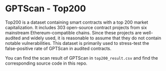 # GPTScan - Top200

Top200 is a dataset containing smart contracts with a top 200 market capitalization.
It includes 303 open-source contract projects from six mainstream Ethereum-compatible chains.
Since these projects are well-audited and widely used, it is reasonable to assume that they do not contain notable vulnerabilities.
This dataset is primarily used to stress-test the false-positive rate of GPTScan in audited contracts.

You can find the scan result of GPTScan in `top200_result.csv` and find the corresponding source code in this repo.
